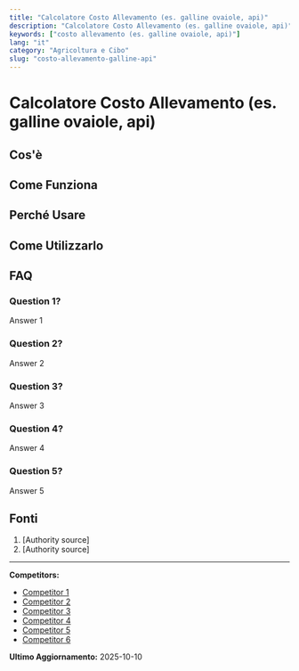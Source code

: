 ```yaml
---
title: "Calcolatore Costo Allevamento (es. galline ovaiole, api)"
description: "Calcolatore Costo Allevamento (es. galline ovaiole, api)"
keywords: ["costo allevamento (es. galline ovaiole, api)"]
lang: "it"
category: "Agricoltura e Cibo"
slug: "costo-allevamento-galline-api"
---
```


# Calcolatore Costo Allevamento (es. galline ovaiole, api)

<!-- TODO: Add introduction -->

## Cos'è

<!-- TODO: Explain what this calculator does -->

## Come Funziona

<!-- TODO: Explain methodology -->

## Perché Usare

<!-- TODO: List benefits -->

## Come Utilizzarlo

<!-- TODO: Step-by-step guide -->

## FAQ

### Question 1?
Answer 1

### Question 2?
Answer 2

### Question 3?
Answer 3

### Question 4?
Answer 4

### Question 5?
Answer 5

## Fonti

1. [Authority source]
2. [Authority source]

---

**Competitors:**
- [Competitor 1](https://www.ismeamercati.it/flex/cm/pages/ServeBLOB.php/L/IT/IDPagina/12837)
- [Competitor 2](https://www.ismeamercati.it/flex/cm/pages/ServeAttachment.php/L/IT/D/1%252Fa%252F3%252FD.9bcb5dea86d479292586/P/BLOB%3AID%3D12837/E/pdf?mode=download)
- [Competitor 3](https://agricoltura.regione.emilia-romagna.it/aiuti-imprese/impresa-agricola/professione-imprenditore-agricolo/imprenditore-agricolo-professionale/norme-atti/la-tabella-di-richiesta-di-manodopera-aziendale/@@download/file/tabelle%20e%20correttivi.pdf)
- [Competitor 4](https://www.ilverdemondo.it/blogs/polli-e-galline/analisi-dei-costi-e-dei-risparmi-di-un-pollaio-rur?srsltid=AfmBOoqLF7XHBG6FrjvTX2jJCtCdrmouKbBM1K5QWkImesA7E_Ko0-86)
- [Competitor 5](https://bur.regione.emilia-romagna.it/area-bollettini/bollettini-in-lavorazione/n-161-del-31-05-2016-parte-seconda.2016-05-30.6540068241/reg-ue-n-1305-2013-psr-2014-2020-tipi-di-operazione-6-1-01-aiuto-allavviamento-di-imprese-per-giovani-agricoltori-e-4-1-02-ammodernamento-di-aziende-agricole-di-giovani-agricoltori-focus-area-2b-approvazione-allegati-in-attuazione-del-bando-unico/allegato-3-criteri-di-calcolo-.2016-05-30.1464617706)
- [Competitor 6](https://agricoltura.regione.campania.it/CSR_2023-2027/pdf/SRD01_criteri_calcolo_PS.pdf)

**Ultimo Aggiornamento:** 2025-10-10
